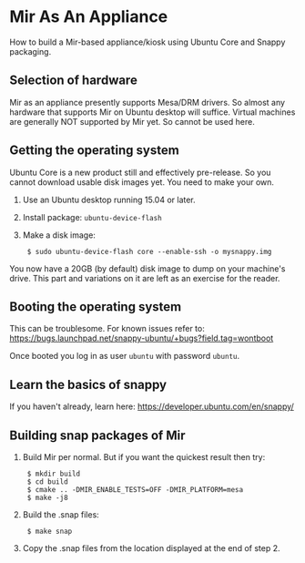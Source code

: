 Mir As An Appliance
===================

How to build a Mir-based appliance/kiosk using Ubuntu Core and Snappy
packaging.

Selection of hardware
---------------------

Mir as an appliance presently supports Mesa/DRM drivers. So almost any
hardware that supports Mir on Ubuntu desktop will suffice. Virtual machines
are generally NOT supported by Mir yet. So cannot be used here.

Getting the operating system
----------------------------

Ubuntu Core is a new product still and effectively pre-release. So you cannot
download usable disk images yet. You need to make your own.

1. Use an Ubuntu desktop running 15.04 or later.
2. Install package: `ubuntu-device-flash`
3. Make a disk image:

        $ sudo ubuntu-device-flash core --enable-ssh -o mysnappy.img

You now have a 20GB (by default) disk image to dump on your machine's drive.
This part and variations on it are left as an exercise for the reader.

Booting the operating system
----------------------------

This can be troublesome. For known issues refer to:
<https://bugs.launchpad.net/snappy-ubuntu/+bugs?field.tag=wontboot>

Once booted you log in as user `ubuntu` with password `ubuntu`.

Learn the basics of snappy
--------------------------

If you haven't already, learn here: <https://developer.ubuntu.com/en/snappy/>

Building snap packages of Mir
-----------------------------

1. Build Mir per normal. But if you want the quickest result then try:

        $ mkdir build   
        $ cd build   
        $ cmake .. -DMIR_ENABLE_TESTS=OFF -DMIR_PLATFORM=mesa   
        $ make -j8

2. Build the .snap files:

        $ make snap

3. Copy the .snap files from the location displayed at the end of step 2.

